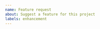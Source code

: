 ```yaml
---
name: Feature request
about: Suggest a feature for this project
labels: enhancement
---
```


<!--
**************************************************
****  Please add a short concise description  ****
**************************************************
-->
